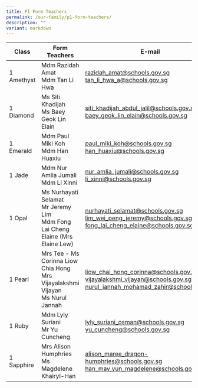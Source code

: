 ```yaml
---
title: P1 Form Teachers
permalink: /our-family/p1-form-teachers/
description: ""
variant: markdown
---
```

| Class | Form Teachers | E-mail |
| -------- | -------- | -------- |
| 1 Amethyst | Mdm Razidah Amat<br>Mdm Tan Li Hwa | razidah_amat@schools.gov.sg<br>tan_li_hwa_a@schools.gov.sg |
|1 Diamond | Ms Siti Khadijah<br>Ms Baey Geok Lin Elain | siti_khadijah_abdul_jalil@schools.gov.sg<br>baey_geok_lin_elain@schools.gov.sg|
|1 Emerald | Mdm Paul Miki Koh<br>Mdm Han Huaxiu | paul_miki_koh@schools.gov.sg<br>han_huaxiu@schools.gov.sg|
|1 Jade | Mdm Nur Amlia Jumali<br>Mdm Li Xinni | nur_amlia_jumali@schools.gov.sg<br>li_xinni@schools.gov.sg |
| 1 Opal | Ms Nurhayati Selamat<br>Mr Jeremy Lim<br>Mdm Fong Lai Cheng Elaine (Mrs Elaine Lew) | nurhayati_selamat@schools.gov.sg<br>lim_wei_peng_jeremy@schools.gov.sg<br>fong_lai_cheng_elaine@schools.gov.sg | 
1 Pearl | Mrs Tee - Ms Corinna Liow Chia Hong<br>Mrs Vijayalakshmi Vijayan<br> Ms Nurul Jannah | liow_chai_hong_corinna@schools.gov.sg<br>vijayalakshmi_vijayan@schools.gov.sg<br>nurul_jannah_mohamad_zahir@schools.gov.sg |
1 Ruby | Mdm Lyly Suriani<br>Mr Yu Cuncheng<br> | lyly_suriani_osman@schools.gov.sg<br>yu_cuncheng@schools.gov.sg |
1 Sapphire | Mrs Alison Humphries<br>Ms Magdelene Khairyl-Han | alison_maree_dragon-humphries@schools.gov.sg<br>han_may_yun_magdelene@schools.gov.sg |
